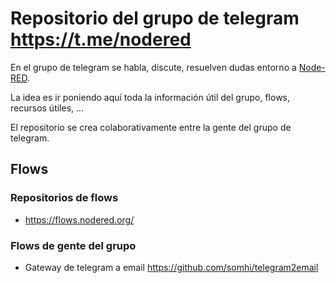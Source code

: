 # Repositorio del grupo de telegram https://t.me/nodered 

En el grupo de telegram se habla, discute, resuelven dudas entorno a [Node-RED](https://nodered.org/).

La idea es ir poniendo aquí toda la información útil del grupo, flows, recursos útiles, ...

El repositorio se crea colaborativamente entre la gente del grupo de telegram.


## Flows

### Repositorios de flows
* https://flows.nodered.org/

### Flows de gente del grupo
* Gateway de telegram a email https://github.com/somhi/telegram2email
